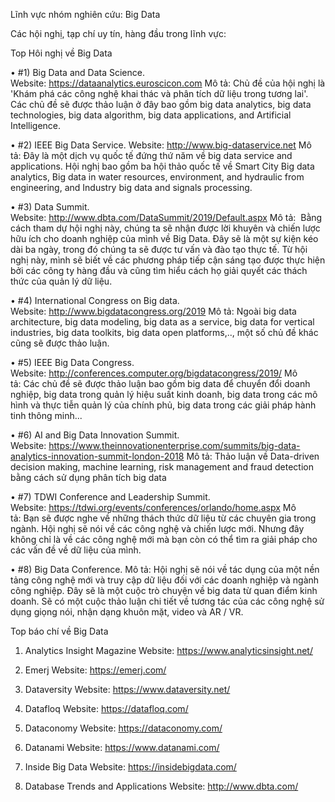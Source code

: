 ﻿Lĩnh vực nhóm nghiên cứu: Big Data

Các hội nghị, tạp chí uy tín, hàng đầu trong lĩnh vực:

Top Hôi nghị về Big Data

• #1) Big Data and Data Science.
Website: https://dataanalytics.euroscicon.com
Mô tả: Chủ đề của hội nghị là 'Khám phá các công nghệ khai thác và phân tích dữ liệu trong tương lai'. Các chủ đề sẽ được thảo luận ở đây bao gồm big data analytics, big data technologies, big data algorithm, big data applications, and Artificial Intelligence.

• #2) IEEE Big Data Service.
Website: http://www.big-dataservice.net
Mô tả: Đây là một dịch vụ quốc tế đứng thứ năm về big data service and applications. Hội nghị bao gồm ba hội thảo quốc tế về Smart City Big data analytics, Big data in water resources, environment, and hydraulic from engineering, and Industry big data and signals processing.

• #3) Data Summit.
Website: http://www.dbta.com/DataSummit/2019/Default.aspx
Mô tả:  Bằng cách tham dự hội nghị này, chúng ta sẽ nhận được lời khuyên và chiến lược hữu ích cho doanh nghiệp của mình về Big Data. Đây sẽ là một sự kiện kéo dài ba ngày, trong đó chúng ta sẽ được tư vấn và đào tạo thực tế. Từ hội nghị này, mình sẽ biết về các phương pháp tiếp cận sáng tạo được thực hiện bởi các công ty hàng đầu và cũng tìm hiểu cách họ giải quyết các thách thức của quản lý dữ liệu.

• #4) International Congress on Big data.
Website: http://www.bigdatacongress.org/2019
Mô tả: Ngoài big data architecture, big data modeling, big data as a service, big data for vertical industries, big data toolkits, big data open platforms,.., một số chủ đề khác cũng sẽ được thảo luận.

• #5) IEEE Big Data Congress.
Website: http://conferences.computer.org/bigdatacongress/2019/
Mô tả: Các chủ đề sẽ được thảo luận bao gồm big data để chuyển đổi doanh nghiệp, big data trong quản lý hiệu suất kinh doanh, big data trong các mô hình và thực tiễn quản lý của chính phủ, big data trong các giải pháp hành tinh thông minh...

• #6) AI and Big Data Innovation Summit.
Website: https://www.theinnovationenterprise.com/summits/big-data-analytics-innovation-summit-london-2018
Mô tả: Thảo luận về Data-driven decision making, machine learning, risk management and fraud detection bằng cách sử dụng phân tích big data

• #7) TDWI Conference and Leadership Summit.
Website: https://tdwi.org/events/conferences/orlando/home.aspx
Mô tả: Bạn sẽ được nghe về những thách thức dữ liệu từ các chuyên gia trong ngành. Hội nghị sẽ nói về các công nghệ và chiến lược mới. Nhưng đây không chỉ là về các công nghệ mới mà bạn còn có thể tìm ra giải pháp cho các vấn đề về dữ liệu của mình.

• #8) Big Data Conference.
Mô tả: Hội nghị sẽ nói về tác dụng của một nền tảng công nghệ mới và truy cập dữ liệu đối với các doanh nghiệp và ngành công nghiệp. Đây sẽ là một cuộc trò chuyện về big data từ quan điểm kinh doanh. Sẽ có một cuộc thảo luận chi tiết về tương tác của các công nghệ sử dụng giọng nói, nhận dạng khuôn mặt, video và AR / VR.

Top báo chí về Big Data
1. Analytics Insight Magazine
   Website: https://www.analyticsinsight.net/
   
2. Emerj
   Website: https://emerj.com/
   
3. Dataversity
   Website: https://www.dataversity.net/
   
4. Datafloq
   Website: https://datafloq.com/
   
5. Dataconomy
   Website: https://dataconomy.com/
   
6. Datanami
     Website: https://www.datanami.com/
     
7. Inside Big Data
   Website: https://insidebigdata.com/
   
8. Database Trends and Applications
   Website: http://www.dbta.com/





